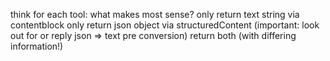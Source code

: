 think for each tool:
  what makes most sense?
    only return text string via contentblock
    only return json object via structuredContent (important: look out for or reply json => text pre conversion)
    return both (with differing information!)